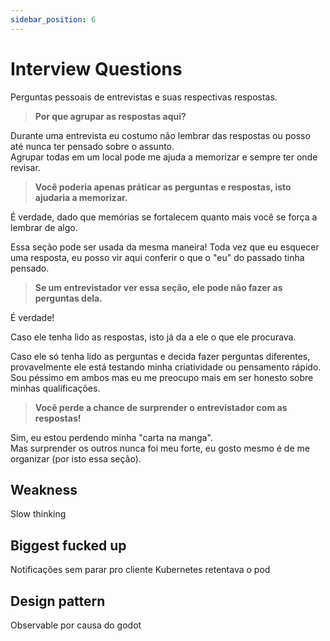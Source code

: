 ```yaml
---
sidebar_position: 6
---
```


# Interview Questions

Perguntas pessoais de entrevistas e suas respectivas respostas.  

> **Por que agrupar as respostas aqui?**  

Durante uma entrevista eu costumo não lembrar das respostas ou posso até nunca ter pensado sobre o assunto.  
Agrupar todas em um local pode me ajuda a memorizar e sempre ter onde revisar.  

> **Você poderia apenas práticar as perguntas e respostas, isto ajudaria a memorizar.**  

É verdade, dado que memórias se fortalecem quanto mais você se força a lembrar de algo.  

Essa seção pode ser usada da mesma maneira! Toda vez que eu esquecer uma resposta, eu posso vir aqui conferir o que o "eu" do passado tinha pensado.  

> **Se um entrevistador ver essa seção, ele pode não fazer as perguntas dela.**  

É verdade!  

Caso ele tenha lido as respostas, isto já da a ele o que ele procurava.  

Caso ele só tenha lido as perguntas e decida fazer perguntas diferentes, provavelmente ele está testando minha criatividade ou pensamento rápido. Sou péssimo em ambos mas eu me preocupo mais em ser honesto sobre minhas qualificações.  

> **Você perde a chance de surprender o entrevistador com as respostas!**  

Sim, eu estou perdendo minha "carta na manga".  
Mas surprender os outros nunca foi meu forte, eu gosto mesmo é de me organizar (por isto essa seção).  

## Weakness

Slow thinking

## Biggest fucked up

Notificações sem parar pro cliente
Kubernetes retentava o pod

## Design pattern

Observable por causa do godot
